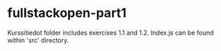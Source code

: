 # fullstackopen-part1

Kurssitiedot folder includes exercises 1.1 and 1.2. Index.js can be found within 'src' directory.